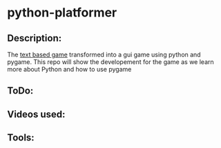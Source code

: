 # python-platformer

<h2>Description:</h2>
The <a href="https://github.com/fb0801/python-text-game" target="_blank">text based game</a> transformed into a gui game using python and pygame. This repo will show the developement for the game as we learn more about Python and how to use pygame


<h2>ToDo:</h2>


<h2>Videos used:</h2>


<h2>Tools:</h2>
<ul>
</ul>
